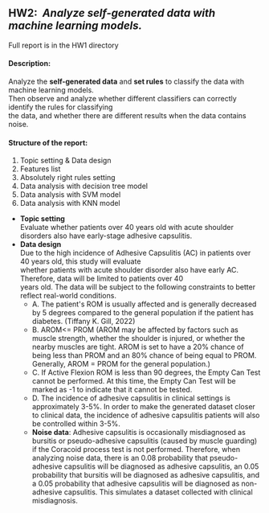 ## HW2: &nbsp;*Analyze self-generated data with machine learning models.*

Full report is in the HW1 directory

#### Description:<br>
Analyze the **self-generated data** and **set rules** to classify the data with machine learning models. <br>
Then observe and analyze whether different classifiers can correctly identify the rules for classifying <br>
the data, and whether there are different results when the data contains noise.

#### Structure of the report:<br>
1. Topic setting & Data design
2. Features list
3. Absolutely right rules setting
4. Data analysis with decision tree model
5. Data analysis with SVM model
6. Data analysis with KNN model

* **Topic setting** <br>
Evaluate whether patients over 40 years old with acute shoulder disorders also have early-stage adhesive capsulitis.
* **Data design** <br>
Due to the high incidence of Adhesive Capsulitis (AC) in patients over 40 years old, this study will evaluate <br>
whether patients with acute shoulder disorder also have early AC. Therefore, data will be limited to patients over 40 <br>
years old. The data will be subject to the following constraints to better reflect real-world conditions.
  * A. The patient's ROM is usually affected and is generally decreased by 5 degrees compared to the general population if the patient has diabetes. (Tiffany K. Gill, 2022) 
  * B. AROM<= PROM (AROM may be affected by factors such as muscle strength, whether the shoulder is injured, or whether the nearby muscles are tight. AROM is set to have a 20% chance of being less than PROM and an 80% chance of being equal to PROM. Generally, AROM = PROM for the general population.) 
  * C. If Active Flexion ROM is less than 90 degrees, the Empty Can Test cannot be performed. At this time, the Empty Can Test will be marked as -1 to indicate that it cannot be tested. 
  * D. The incidence of adhesive capsulitis in clinical settings is approximately 3-5%. In order to make the generated dataset closer to clinical data, the incidence of adhesive capsulitis patients will also be controlled within 3-5%. 
  * **Noise data**: Adhesive capsulitis is occasionally misdiagnosed as bursitis or pseudo-adhesive capsulitis (caused by muscle guarding) if the Coracoid process test is not performed. Therefore, when analyzing noise data, there is an 0.08 probability that pseudo-adhesive capsulitis will be diagnosed as adhesive capsulitis, an 0.05 probability that bursitis will be diagnosed as adhesive capsulitis, and a 0.05 probability that adhesive capsulitis will be diagnosed as non-adhesive capsulitis. This simulates a dataset collected with clinical misdiagnosis.
